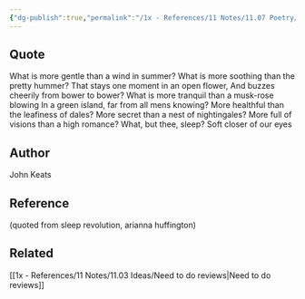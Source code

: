 ```yaml
---
{"dg-publish":true,"permalink":"/1x - References/11 Notes/11.07 Poetry/Sleep and poetry - John Keats/","title":"Sleep and poetry - John Keats","created":"2022-10-28T13:04:39.000+03:00","updated":"2024-02-14T20:18:17.953+03:00"}
---
```



## Quote
What is more gentle than a wind in summer?
What is more soothing than the pretty hummer?
That stays one moment in an open flower,
And buzzes cheerily from bower to bower?
What is more tranquil than a musk-rose blowing
In a green island, far from all mens knowing?
More healthful than the leafiness of dales?
More secret than a nest of nightingales?
More full of visions than a high romance?
What, but thee, sleep? Soft closer of our eyes


## Author
John Keats

## Reference
(quoted from sleep revolution, arianna huffington)

## Related
[[1x - References/11 Notes/11.03 Ideas/Need to do reviews\|Need to do reviews]]